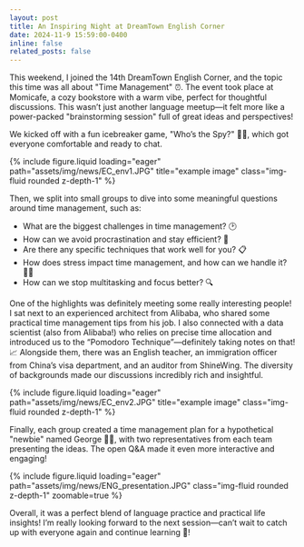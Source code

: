 ```yaml
---
layout: post
title: An Inspiring Night at DreamTown English Corner
date: 2024-11-9 15:59:00-0400
inline: false
related_posts: false
---
```

This weekend, I joined the 14th DreamTown English Corner, and the topic this time was all about "Time Management" ⏰. The event took place at Momicafe, a cozy bookstore with a warm vibe, perfect for thoughtful discussions. This wasn’t just another language meetup—it felt more like a power-packed "brainstorming session" full of great ideas and perspectives!

We kicked off with a fun icebreaker game, "Who’s the Spy?" 🕵️‍♂️, which got everyone comfortable and ready to chat. 

<div class="row">
    <div class="col-sm mt-3 mt-md-0">
        {% include figure.liquid loading="eager" path="assets/img/news/EC_env1.JPG" title="example image" class="img-fluid rounded z-depth-1" %}
    </div>
</div>

Then, we split into small groups to dive into some meaningful questions around time management, such as:

- What are the biggest challenges in time management? 🕑
- How can we avoid procrastination and stay efficient? 🚀
- Are there any specific techniques that work well for you? 📋
- How does stress impact time management, and how can we handle it? 💆‍♀️
- How can we stop multitasking and focus better? 🔍

One of the highlights was definitely meeting some really interesting people! I sat next to an experienced architect from Alibaba, who shared some practical time management tips from his job. I also connected with a data scientist (also from Alibaba!) who relies on precise time allocation and introduced us to the “Pomodoro Technique”—definitely taking notes on that! 📈 Alongside them, there was an English teacher, an immigration officer from China’s visa department, and an auditor from ShineWing. The diversity of backgrounds made our discussions incredibly rich and insightful.

<div class="row">
    <div class="col-sm mt-3 mt-md-0">
        {% include figure.liquid loading="eager" path="assets/img/news/EC_env2.JPG" title="example image" class="img-fluid rounded z-depth-1" %}
    </div>
</div>

Finally, each group created a time management plan for a hypothetical "newbie" named George 🧑‍💼, with two representatives from each team presenting the ideas. The open Q&A made it even more interactive and engaging!

<div class="row mt-3">
    <div class="col-sm mt-3 mt-md-0">
        {% include figure.liquid loading="eager" path="assets/img/news/ENG_presentation.JPG" class="img-fluid rounded z-depth-1" zoomable=true %}
    </div>
</div>


Overall, it was a perfect blend of language practice and practical life insights! I’m really looking forward to the next session—can’t wait to catch up with everyone again and continue learning 🌟!
